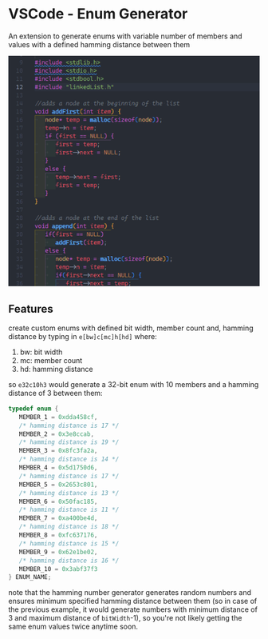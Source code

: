 # VSCode - Enum Generator

An extension to generate enums with variable number of members and values with a defined hamming distance between them

![animatedScreenshot](https://github.com/abdalmoniem/VSCode-Enum-Generator/raw/main/media/aimatedScreenshot.gif)

## Features
create custom enums with defined bit width, member count and, hamming distance by typing in `e[bw]c[mc]h[hd]` where:
   
   1. bw: bit width
   2. mc: member count
   3. hd: hamming distance


so `e32c10h3` would generate a 32-bit enum with 10 members and a hamming distance of 3 between them:

```c
typedef enum {
   MEMBER_1 = 0xdda458cf,
   /* hamming distance is 17 */
   MEMBER_2 = 0x3e8ccab,
   /* hamming distance is 19 */
   MEMBER_3 = 0x8fc3fa2a,
   /* hamming distance is 14 */
   MEMBER_4 = 0x5d1750d6,
   /* hamming distance is 17 */
   MEMBER_5 = 0x2653c801,
   /* hamming distance is 13 */
   MEMBER_6 = 0x50fac185,
   /* hamming distance is 11 */
   MEMBER_7 = 0xa400be4d,
   /* hamming distance is 18 */
   MEMBER_8 = 0xfc637176,
   /* hamming distance is 15 */
   MEMBER_9 = 0x62e1be02,
   /* hamming distance is 16 */
   MEMBER_10 = 0x3abf37f3
} ENUM_NAME;
``` 

note that the hamming number generator generates random numbers and ensures minimum specified hamming distance between them (so in case of the previous example, it would generate numbers with minimum distance of 3 and maximum distance of `bitWidth`-1), so you're not likely getting the same enum values twice anytime soon.